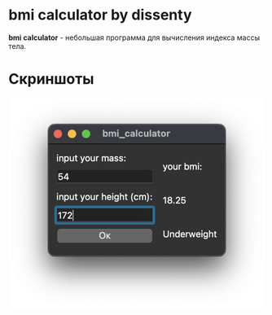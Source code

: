 # bmi calculator by dissenty
**bmi calculator** - небольшая программа для вычисления индекса массы тела.

# Скриншоты
![screen.png](screen.png)